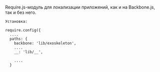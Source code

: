Require.js-модуль для локализации приложений, как и на Backbone.js, так и без него.

    Установка:

    require.config({
      ....
      paths: {
        backbone: 'lib/exoskeleton',
        ....
        __: 'lib/__',

        ....
      }



